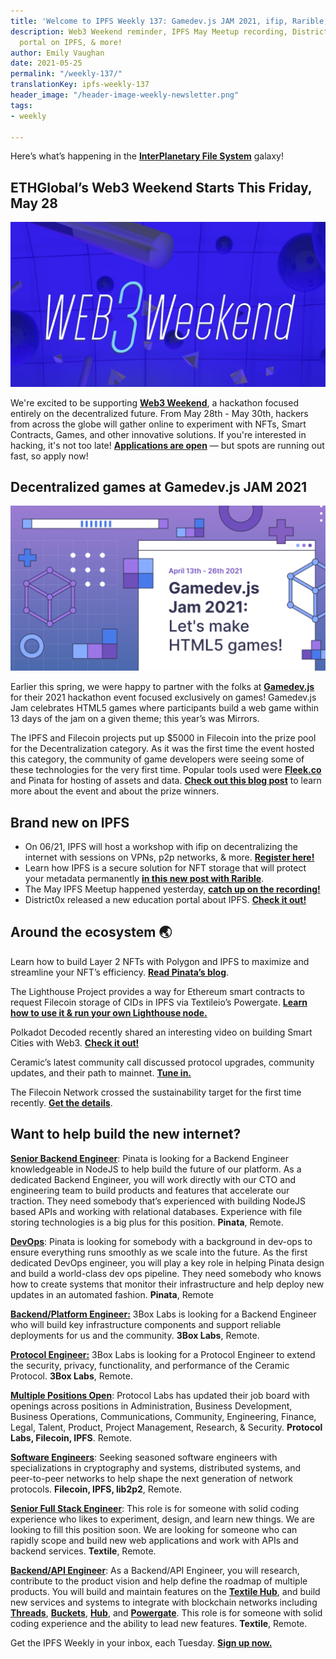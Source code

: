 ```yaml
---
title: 'Welcome to IPFS Weekly 137: Gamedev.js JAM 2021, ifip, Rarible, and More'
description: Web3 Weekend reminder, IPFS May Meetup recording, District0x's new education
  portal on IPFS, & more!
author: Emily Vaughan
date: 2021-05-25
permalink: "/weekly-137/"
translationKey: ipfs-weekly-137
header_image: "/header-image-weekly-newsletter.png"
tags:
- weekly

---
```

Here’s what’s happening in the [**InterPlanetary File System**](https://ipfs.io/) galaxy!

## ETHGlobal’s Web3 Weekend Starts This Friday, May 28

![](../assets/2021-05-24-cardheader-web3-weekend.png)

We're excited to be supporting [**Web3 Weekend**](https://web3.ethglobal.co/), a hackathon focused entirely on the decentralized future. From May 28th - May 30th, hackers from across the globe will gather online to experiment with NFTs, Smart Contracts, Games, and other innovative solutions. If you're interested in hacking, it's not too late! [**Applications are open**](https://web3.ethglobal.co/) — but spots are running out fast, so apply now!

## Decentralized games at Gamedev.js JAM 2021

![](../assets/2021-05-20-cardheader-gamedevjs-jam-2021.png)

Earlier this spring, we were happy to partner with the folks at [**Gamedev.js**](https://gamedevjs.com/jam/2021/) for their 2021 hackathon event focused exclusively on games! Gamedev.js Jam celebrates HTML5 games where participants build a web game within 13 days of the jam on a given theme; this year’s was Mirrors.  
  
The IPFS and Filecoin projects put up $5000 in Filecoin into the prize pool for the Decentralization category. As it was the first time the event hosted this category, the community of game developers were seeing some of these technologies for the very first time. Popular tools used were [**Fleek.co**](http://fleek.co/) and Pinata for hosting of assets and data. [**Check out this blog post**](https://blog.ipfs.io/2021-05-20-gamedevjs-recap/) to learn more about the event and about the prize winners.

## Brand new on IPFS

* On 06/21, IPFS will host a workshop with ifip on decentralizing the internet with sessions on VPNs, p2p networks, & more. [**Register here!**](https://networking.ifip.org/2021/registration)
* Learn how IPFS is a secure solution for NFT storage that will protect your metadata permanently [**in this new post with Rarible**](https://rarible.medium.com/meet-metadata-guardians-trying-to-make-your-nft-collection-available-100-years-from-now-60a18baeed6c).
* The May IPFS Meetup happened yesterday, [**catch up on the recording!**](https://www.youtube.com/watch?v=0V1iULVA3GU)
* District0x released a new education portal about IPFS. [**Check it out!**](https://education.district0x.io/district0x-specific-topics/understanding-technology-behind-district0x/ipfs/)

## Around the ecosystem 🌏

Learn how to build Layer 2 NFTs with Polygon and IPFS to maximize and streamline your NFT’s efficiency. [**Read Pinata’s blog**](https://medium.com/pinata/how-to-create-layer-2-nfts-with-polygon-and-ipfs-aef998ff8ef2).  
  
The Lighthouse Project provides a way for Ethereum smart contracts to request Filecoin storage of CIDs in IPFS via Textileio’s Powergate. [**Learn how to use it & run your own Lighthouse node.**](https://nanditmehra123.medium.com/lighthouse-filecoin-ethereum-cross-chain-infra-project-66c041a1a1db)  
  
Polkadot Decoded recently shared an interesting video on building Smart Cities with Web3. [**Check it out!**](https://www.youtube.com/watch?v=B-5OR-zKmLU)  
  
Ceramic’s latest community call discussed protocol upgrades, community updates, and their path to mainnet. [**Tune in.**](https://blog.ceramic.network/community-call-5-07-21/)   
  
The Filecoin Network crossed the sustainability target for the first time recently. [**Get the details**](https://filecoin.io/blog/posts/filecoin-network-crosses-baseline-sustainability-target-for-first-time/).

## Want to help build the new internet?

[**Senior Backend Engineer**](https://pinata.cloud/careers#2): Pinata is looking for a Backend Engineer knowledgeable in NodeJS to help build the future of our platform. As a dedicated Backend Engineer, you will work directly with our CTO and engineering team to build products and features that accelerate our traction. They need somebody that’s experienced with building NodeJS based APIs and working with relational databases. Experience with file storing technologies is a big plus for this position. **Pinata**, Remote.

[**DevOps**](https://pinata.cloud/careers#1): Pinata is looking for somebody with a background in dev-ops to ensure everything runs smoothly as we scale into the future. As the first dedicated DevOps engineer, you will play a key role in helping Pinata design and build a world-class dev ops pipeline. They need somebody who knows how to create systems that monitor their infrastructure and help deploy new updates in an automated fashion. **Pinata**, Remote  
  
[**Backend/Platform Engineer:**](https://jobs.lever.co/3box) 3Box Labs is looking for a Backend Engineer who will build key infrastructure components and support reliable deployments for us and the community. **3Box Labs**, Remote.  
  
[**Protocol Engineer:**](https://jobs.lever.co/3box) 3Box Labs is looking for a Protocol Engineer to extend the security, privacy, functionality, and performance of the Ceramic Protocol. **3Box Labs**, Remote.  
  
[**Multiple Positions Open**](https://jobs.lever.co/protocol): Protocol Labs has updated their job board with openings across positions in Administration, Business Development, Business Operations, Communications, Community, Engineering, Finance, Legal, Talent, Product, Project Management, Research, & Security. **Protocol Labs, Filecoin, IPFS**. Remote.  
  
[**Software Engineers**](https://jobs.lever.co/protocol): Seeking seasoned software engineers with specializations in cryptography and systems, distributed systems, and peer-to-peer networks to help shape the next generation of network protocols. **Filecoin, IPFS, lib2p2**, Remote.  
  
[**Senior Full Stack Engineer**](https://boards.greenhouse.io/textileio/jobs/4017984004): This role is for someone with solid coding experience who likes to experiment, design, and learn new things. We are looking to fill this position soon. We are looking for someone who can rapidly scope and build new web applications and work with APIs and backend services. **Textile**, Remote.  
  
[**Backend/API Engineer**](https://boards.greenhouse.io/textileio/jobs/4017981004): As a Backend/API Engineer, you will research, contribute to the product vision and help define the roadmap of multiple products. You will build and maintain features on the [**Textile Hub**](https://github.com/textileio/textile), and build new services and systems to integrate with blockchain networks including [**Threads**](https://github.com/textileio/go-threads), [**Buckets**](https://github.com/textileio/go-buckets), [**Hub**](https://github.com/textileio/textile), and [**Powergate**](https://github.com/textileio/powergate). This role is for someone with solid coding experience and the ability to lead new features. **Textile**, Remote.

Get the IPFS Weekly in your inbox, each Tuesday. [**Sign up now.**](https://ipfs.us4.list-manage.com/subscribe?u=25473244c7d18b897f5a1ff6b&id=cad54b2230)